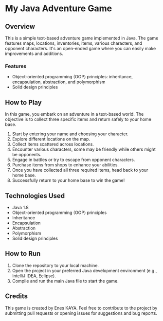 # My Java Adventure Game

## Overview
This is a simple text-based adventure game implemented in Java. The game features maps, locations, inventories, items, various characters, and opponent characters. It's an open-ended game where you can easily make improvements and additions. 

### Features
- Object-oriented programming (OOP) principles: inheritance, encapsulation, abstraction, and polymorphism
- Solid design principles

## How to Play
In this game, you embark on an adventure in a text-based world. The objective is to collect three specific items and return safely to your home base. 

1. Start by entering your name and choosing your character.
2. Explore different locations on the map.
3. Collect items scattered across locations.
4. Encounter various characters, some may be friendly while others might be opponents.
5. Engage in battles or try to escape from opponent characters.
6. Purchase items from shops to enhance your abilities.
7. Once you have collected all three required items, head back to your home base.
8. Successfully return to your home base to win the game!

## Technologies Used
- Java 1.8
- Object-oriented programming (OOP) principles
- Inheritance
- Encapsulation
- Abstraction
- Polymorphism
- Solid design principles

## How to Run
1. Clone the repository to your local machine.
2. Open the project in your preferred Java development environment (e.g., IntelliJ IDEA, Eclipse).
3. Compile and run the main Java file to start the game.

## Credits
This game is created by Enes KAYA. Feel free to contribute to the project by submitting pull requests or opening issues for suggestions and bug reports.

